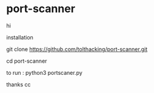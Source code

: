 # port-scanner



hi 

installation 


git clone https://github.com/tolthacking/port-scanner.git


cd port-scanner

to run : python3 portscaner.py




thanks
cc
